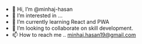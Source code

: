 - 👋 Hi, I’m @minhaj-hasan
- 👀 I’m interested in ...
- 🌱 I’m currently learning React and PWA
- 💞️ I’m looking to collaborate on skill development. 
- 📫 How to reach me .. minhaj.hasan19@gmail.com

<!---
minhaj-hasan/minhaj-hasan is a ✨ special ✨ repository because its `README.md` (this file) appears on your GitHub profile.
You can click the Preview link to take a look at your changes.
--->
